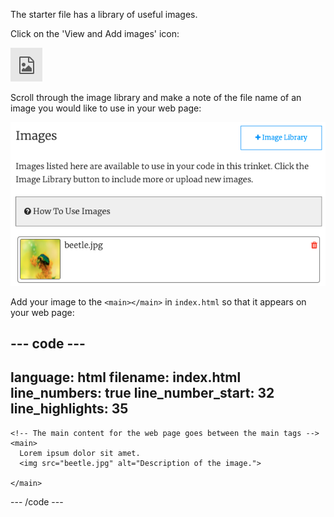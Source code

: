 The starter file has a library of useful images.

Click on the 'View and Add images' icon: 

![An icon shaped like a piece of paper with top right corner folded over and a mountain scene on the paper.](images/view-add-images.png)

Scroll through the image library and make a note of the file name of an image you would like to use in your web page: 

![The image library with beetle.jpg file shown.](images/image-gallery.png)

Add your image to the `<main></main>` in `index.html` so that it appears on your web page:

--- code ---
---
language: html
filename: index.html
line_numbers: true
line_number_start: 32
line_highlights: 35
---

    <!-- The main content for the web page goes between the main tags -->
    <main>
      Lorem ipsum dolor sit amet. 
      <img src="beetle.jpg" alt="Description of the image.">
       
    </main>

--- /code ---
